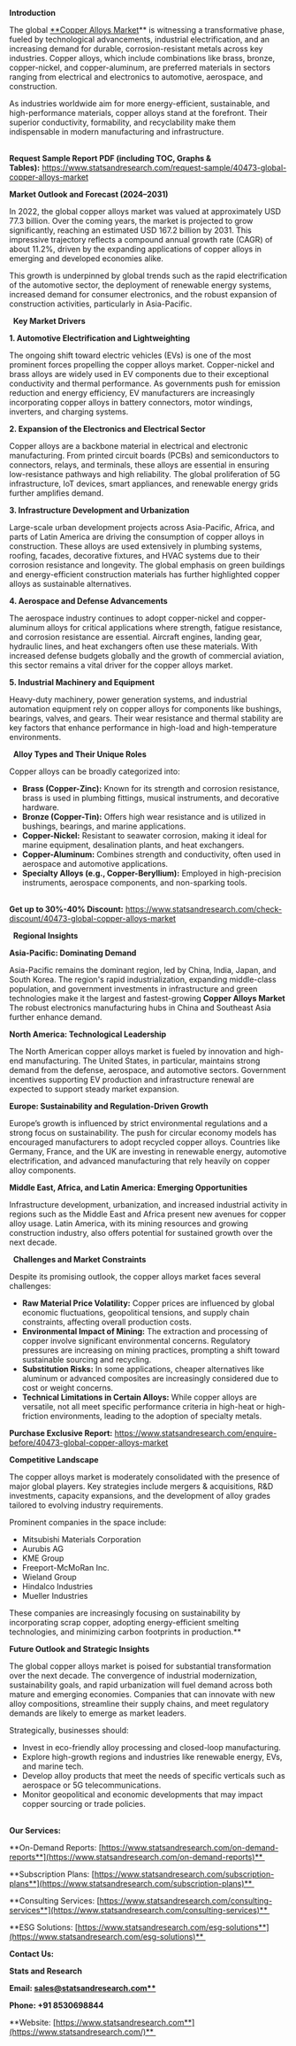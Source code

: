 ﻿**Introduction**

The global [**Copper Alloys Market](https://www.statsandresearch.com/report/40473-global-copper-alloys-market)** is witnessing a transformative phase, fueled by technological advancements, industrial electrification, and an increasing demand for durable, corrosion-resistant metals across key industries. Copper alloys, which include combinations like brass, bronze, copper-nickel, and copper-aluminum, are preferred materials in sectors ranging from electrical and electronics to automotive, aerospace, and construction.

As industries worldwide aim for more energy-efficient, sustainable, and high-performance materials, copper alloys stand at the forefront. Their superior conductivity, formability, and recyclability make them indispensable in modern manufacturing and infrastructure.

\
**Request Sample Report PDF (including TOC, Graphs & Tables):** <https://www.statsandresearch.com/request-sample/40473-global-copper-alloys-market> 

**Market Outlook and Forecast (2024–2031)**

In 2022, the global copper alloys market was valued at approximately USD 77.3 billion. Over the coming years, the market is projected to grow significantly, reaching an estimated USD 167.2 billion by 2031. This impressive trajectory reflects a compound annual growth rate (CAGR) of about 11.2%, driven by the expanding applications of copper alloys in emerging and developed economies alike.

This growth is underpinned by global trends such as the rapid electrification of the automotive sector, the deployment of renewable energy systems, increased demand for consumer electronics, and the robust expansion of construction activities, particularly in Asia-Pacific.

` `**Key Market Drivers**

**1. Automotive Electrification and Lightweighting**

The ongoing shift toward electric vehicles (EVs) is one of the most prominent forces propelling the copper alloys market. Copper-nickel and brass alloys are widely used in EV components due to their exceptional conductivity and thermal performance. As governments push for emission reduction and energy efficiency, EV manufacturers are increasingly incorporating copper alloys in battery connectors, motor windings, inverters, and charging systems.

**2. Expansion of the Electronics and Electrical Sector**

Copper alloys are a backbone material in electrical and electronic manufacturing. From printed circuit boards (PCBs) and semiconductors to connectors, relays, and terminals, these alloys are essential in ensuring low-resistance pathways and high reliability. The global proliferation of 5G infrastructure, IoT devices, smart appliances, and renewable energy grids further amplifies demand.

**3. Infrastructure Development and Urbanization**

Large-scale urban development projects across Asia-Pacific, Africa, and parts of Latin America are driving the consumption of copper alloys in construction. These alloys are used extensively in plumbing systems, roofing, facades, decorative fixtures, and HVAC systems due to their corrosion resistance and longevity. The global emphasis on green buildings and energy-efficient construction materials has further highlighted copper alloys as sustainable alternatives.

**4. Aerospace and Defense Advancements**

The aerospace industry continues to adopt copper-nickel and copper-aluminum alloys for critical applications where strength, fatigue resistance, and corrosion resistance are essential. Aircraft engines, landing gear, hydraulic lines, and heat exchangers often use these materials. With increased defense budgets globally and the growth of commercial aviation, this sector remains a vital driver for the copper alloys market.

**5. Industrial Machinery and Equipment**

Heavy-duty machinery, power generation systems, and industrial automation equipment rely on copper alloys for components like bushings, bearings, valves, and gears. Their wear resistance and thermal stability are key factors that enhance performance in high-load and high-temperature environments.

` `**Alloy Types and Their Unique Roles**

Copper alloys can be broadly categorized into:

- **Brass (Copper-Zinc):** Known for its strength and corrosion resistance, brass is used in plumbing fittings, musical instruments, and decorative hardware.
- **Bronze (Copper-Tin):** Offers high wear resistance and is utilized in bushings, bearings, and marine applications.
- **Copper-Nickel:** Resistant to seawater corrosion, making it ideal for marine equipment, desalination plants, and heat exchangers.
- **Copper-Aluminum:** Combines strength and conductivity, often used in aerospace and automotive applications.
- **Specialty Alloys (e.g., Copper-Beryllium):** Employed in high-precision instruments, aerospace components, and non-sparking tools.

\
**Get up to 30%-40% Discount:** <https://www.statsandresearch.com/check-discount/40473-global-copper-alloys-market> 

` `**Regional Insights**

**Asia-Pacific: Dominating Demand**

Asia-Pacific remains the dominant region, led by China, India, Japan, and South Korea. The region's rapid industrialization, expanding middle-class population, and government investments in infrastructure and green technologies make it the largest and fastest-growing **Copper Alloys Market** The robust electronics manufacturing hubs in China and Southeast Asia further enhance demand.

**North America: Technological Leadership**

The North American copper alloys market is fueled by innovation and high-end manufacturing. The United States, in particular, maintains strong demand from the defense, aerospace, and automotive sectors. Government incentives supporting EV production and infrastructure renewal are expected to support steady market expansion.

**Europe: Sustainability and Regulation-Driven Growth**

Europe’s growth is influenced by strict environmental regulations and a strong focus on sustainability. The push for circular economy models has encouraged manufacturers to adopt recycled copper alloys. Countries like Germany, France, and the UK are investing in renewable energy, automotive electrification, and advanced manufacturing that rely heavily on copper alloy components.

**Middle East, Africa, and Latin America: Emerging Opportunities**

Infrastructure development, urbanization, and increased industrial activity in regions such as the Middle East and Africa present new avenues for copper alloy usage. Latin America, with its mining resources and growing construction industry, also offers potential for sustained growth over the next decade.

` `**Challenges and Market Constraints**

Despite its promising outlook, the copper alloys market faces several challenges:

- **Raw Material Price Volatility:** Copper prices are influenced by global economic fluctuations, geopolitical tensions, and supply chain constraints, affecting overall production costs.
- **Environmental Impact of Mining:** The extraction and processing of copper involve significant environmental concerns. Regulatory pressures are increasing on mining practices, prompting a shift toward sustainable sourcing and recycling.
- **Substitution Risks:** In some applications, cheaper alternatives like aluminum or advanced composites are increasingly considered due to cost or weight concerns.
- **Technical Limitations in Certain Alloys:** While copper alloys are versatile, not all meet specific performance criteria in high-heat or high-friction environments, leading to the adoption of specialty metals.

**Purchase Exclusive Report:** <https://www.statsandresearch.com/enquire-before/40473-global-copper-alloys-market> 

**Competitive Landscape**

The copper alloys market is moderately consolidated with the presence of major global players. Key strategies include mergers & acquisitions, R&D investments, capacity expansions, and the development of alloy grades tailored to evolving industry requirements.

Prominent companies in the space include:

- Mitsubishi Materials Corporation
- Aurubis AG
- KME Group
- Freeport-McMoRan Inc.
- Wieland Group
- Hindalco Industries
- Mueller Industries

These companies are increasingly focusing on sustainability by incorporating scrap copper, adopting energy-efficient smelting technologies, and minimizing carbon footprints in production.** 

**Future Outlook and Strategic Insights**

The global copper alloys market is poised for substantial transformation over the next decade. The convergence of industrial modernization, sustainability goals, and rapid urbanization will fuel demand across both mature and emerging economies. Companies that can innovate with new alloy compositions, streamline their supply chains, and meet regulatory demands are likely to emerge as market leaders.

Strategically, businesses should:

- Invest in eco-friendly alloy processing and closed-loop manufacturing.
- Explore high-growth regions and industries like renewable energy, EVs, and marine tech.
- Develop alloy products that meet the needs of specific verticals such as aerospace or 5G telecommunications.
- Monitor geopolitical and economic developments that may impact copper sourcing or trade policies.

\
**Our Services:** 

**On-Demand Reports: [https://www.statsandresearch.com/on-demand-reports**](https://www.statsandresearch.com/on-demand-reports)** 

**Subscription Plans: [https://www.statsandresearch.com/subscription-plans**](https://www.statsandresearch.com/subscription-plans)** 

**Consulting Services: [https://www.statsandresearch.com/consulting-services**](https://www.statsandresearch.com/consulting-services)** 

**ESG Solutions: [https://www.statsandresearch.com/esg-solutions**](https://www.statsandresearch.com/esg-solutions)** 

**Contact Us:** 

**Stats and Research** 

**Email: [sales@statsandresearch.com**](mailto:sales@statsandresearch.com)** 

**Phone: +91 8530698844** 

**Website: [https://www.statsandresearch.com**](https://www.statsandresearch.com/)** 


